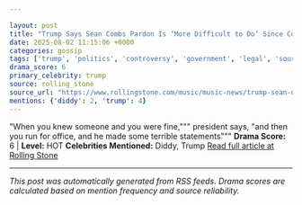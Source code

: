 ```yaml
---

layout: post
title: "Trump Says Sean Combs Pardon Is ‘More Difficult to Do’ Since Combs Was ‘Hostile’ to Him"""
date: 2025-08-02 11:15:06 +0000
categories: gossip
tags: ['trump', 'politics', 'controversy', 'government', 'legal', 'source-rolling_stone', 'drama-hot']
drama_score: 6
primary_celebrity: trump
source: rolling_stone
source_url: "https://www.rollingstone.com/music/music-news/trump-sean-diddy-combs-pardon-1235399017/"""
mentions: {'diddy': 2, 'trump': 4}
---
```


"When you knew someone and you were fine,""" president says, "and then you run for office, and he made some terrible statements""" **Drama Score:** 6 | **Level:** HOT **Celebrities Mentioned:** Diddy, Trump [Read full article at Rolling Stone](https://www.rollingstone.com/music/music-news/trump-sean-diddy-combs-pardon-1235399017/)

---

*This post was automatically generated from RSS feeds. Drama scores are calculated based on mention frequency and source reliability.*